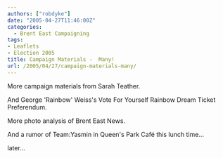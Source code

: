 ```yaml
---
authors: ["robdyke"]
date: "2005-04-27T11:46:00Z"
categories:
  - Brent East Campaigning
tags:
- Leaflets
- Election 2005
title: Campaign Materials -  Many!
url: /2005/04/27/campaign-materials-many/
---
```

More campaign materials from Sarah Teather.

And George 'Rainbow' Weiss's Vote For Yourself Rainbow Dream Ticket Preferendum.

More photo analysis of Brent East News.

And a rumor of Team:Yasmin in Queen's Park Café this lunch time...

later...
